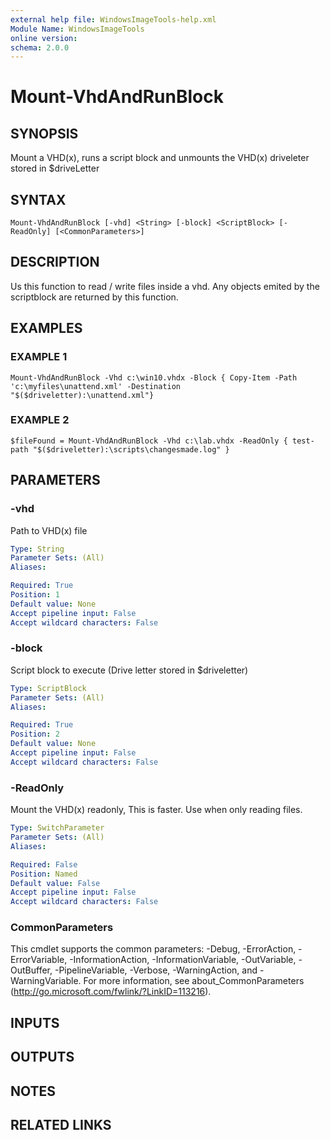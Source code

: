 ```yaml
---
external help file: WindowsImageTools-help.xml
Module Name: WindowsImageTools
online version:
schema: 2.0.0
---
```


# Mount-VhdAndRunBlock

## SYNOPSIS
Mount a VHD(x), runs a script block and unmounts the VHD(x) driveleter stored in $driveLetter

## SYNTAX

```
Mount-VhdAndRunBlock [-vhd] <String> [-block] <ScriptBlock> [-ReadOnly] [<CommonParameters>]
```

## DESCRIPTION
Us this function to read / write files inside a vhd.
Any objects emited by the scriptblock are returned by this function.

## EXAMPLES

### EXAMPLE 1
```
Mount-VhdAndRunBlock -Vhd c:\win10.vhdx -Block { Copy-Item -Path 'c:\myfiles\unattend.xml' -Destination "$($driveletter):\unattend.xml"}
```

### EXAMPLE 2
```
$fileFound = Mount-VhdAndRunBlock -Vhd c:\lab.vhdx -ReadOnly { test-path "$($driveletter):\scripts\changesmade.log" }
```

## PARAMETERS

### -vhd
Path to VHD(x) file

```yaml
Type: String
Parameter Sets: (All)
Aliases:

Required: True
Position: 1
Default value: None
Accept pipeline input: False
Accept wildcard characters: False
```

### -block
Script block to execute (Drive letter stored in $driveletter)

```yaml
Type: ScriptBlock
Parameter Sets: (All)
Aliases:

Required: True
Position: 2
Default value: None
Accept pipeline input: False
Accept wildcard characters: False
```

### -ReadOnly
Mount the VHD(x) readonly, This is faster.
Use when only reading files.

```yaml
Type: SwitchParameter
Parameter Sets: (All)
Aliases:

Required: False
Position: Named
Default value: False
Accept pipeline input: False
Accept wildcard characters: False
```

### CommonParameters
This cmdlet supports the common parameters: -Debug, -ErrorAction, -ErrorVariable, -InformationAction, -InformationVariable, -OutVariable, -OutBuffer, -PipelineVariable, -Verbose, -WarningAction, and -WarningVariable.
For more information, see about_CommonParameters (http://go.microsoft.com/fwlink/?LinkID=113216).

## INPUTS

## OUTPUTS

## NOTES

## RELATED LINKS
